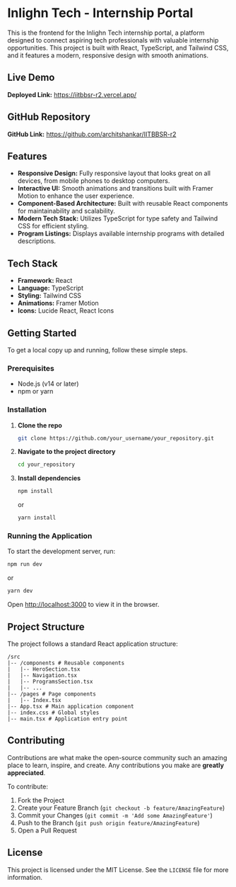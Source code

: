 # Inlighn Tech - Internship Portal

This is the frontend for the Inlighn Tech internship portal, a platform designed to connect aspiring tech professionals with valuable internship opportunities. This project is built with React, TypeScript, and Tailwind CSS, and it features a modern, responsive design with smooth animations.

## Live Demo

**Deployed Link:** https://iitbbsr-r2.vercel.app/

## GitHub Repository

**GitHub Link:** https://github.com/architshankar/IITBBSR-r2

## Features

*   **Responsive Design:** Fully responsive layout that looks great on all devices, from mobile phones to desktop computers.
*   **Interactive UI:** Smooth animations and transitions built with Framer Motion to enhance the user experience.
*   **Component-Based Architecture:** Built with reusable React components for maintainability and scalability.
*   **Modern Tech Stack:** Utilizes TypeScript for type safety and Tailwind CSS for efficient styling.
*   **Program Listings:** Displays available internship programs with detailed descriptions.

## Tech Stack

*   **Framework:** React
*   **Language:** TypeScript
*   **Styling:** Tailwind CSS
*   **Animations:** Framer Motion
*   **Icons:** Lucide React, React Icons

## Getting Started

To get a local copy up and running, follow these simple steps.

### Prerequisites

*   Node.js (v14 or later)
*   npm or yarn

### Installation

1.  **Clone the repo**
    ```sh
    git clone https://github.com/your_username/your_repository.git
    ```
2.  **Navigate to the project directory**
    ```sh
    cd your_repository
    ```
3.  **Install dependencies**
    ```sh
    npm install
    ```
    or
    ```sh
    yarn install
    ```

### Running the Application

To start the development server, run:

```sh
npm run dev
```

or

```sh
yarn dev
```

Open [http://localhost:3000](http://localhost:3000) to view it in the browser.

## Project Structure

The project follows a standard React application structure:

```
/src
|-- /components # Reusable components
|   |-- HeroSection.tsx
|   |-- Navigation.tsx
|   |-- ProgramsSection.tsx
|   |-- ...
|-- /pages # Page components
|   |-- Index.tsx
|-- App.tsx # Main application component
|-- index.css # Global styles
|-- main.tsx # Application entry point
```

## Contributing

Contributions are what make the open-source community such an amazing place to learn, inspire, and create. Any contributions you make are **greatly appreciated**.

To contribute:

1.  Fork the Project
2.  Create your Feature Branch (`git checkout -b feature/AmazingFeature`)
3.  Commit your Changes (`git commit -m 'Add some AmazingFeature'`)
4.  Push to the Branch (`git push origin feature/AmazingFeature`)
5.  Open a Pull Request

## License

This project is licensed under the MIT License. See the `LICENSE` file for more information.
